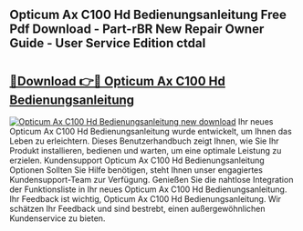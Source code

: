 ## Opticum Ax C100 Hd Bedienungsanleitung Free Pdf Download - Part-rBR New Repair Owner Guide - User Service Edition ctdaI

# <h2><a href="http://df0wp2.blite.top/?on=Opticum+Ax+C100+Hd+Bedienungsanleitung">🔗Download 👉🔴 Opticum Ax C100 Hd Bedienungsanleitung</a></h2>

[![Opticum Ax C100 Hd Bedienungsanleitung new download](https://i.imgur.com/lujVjoI.png)](http://df0wp2.blite.top/?on=Opticum+Ax+C100+Hd+Bedienungsanleitung)
Ihr neues Opticum Ax C100 Hd Bedienungsanleitung wurde entwickelt, um Ihnen das Leben zu erleichtern. Dieses Benutzerhandbuch zeigt Ihnen, wie Sie Ihr Produkt installieren, bedienen und warten, um eine optimale Leistung zu erzielen. Kundensupport Opticum Ax C100 Hd Bedienungsanleitung Optionen Sollten Sie Hilfe benötigen, steht Ihnen unser engagiertes Kundensupport-Team zur Verfügung. Genießen Sie die nahtlose Integration der Funktionsliste in Ihr neues Opticum Ax C100 Hd Bedienungsanleitung. Ihr Feedback ist wichtig, Opticum Ax C100 Hd Bedienungsanleitung. Wir schätzen Ihr Feedback und sind bestrebt, einen außergewöhnlichen Kundenservice zu bieten.
